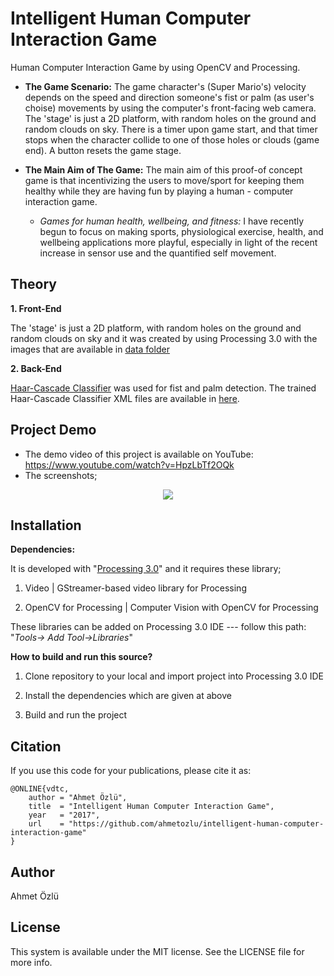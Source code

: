 # Intelligent Human Computer Interaction Game
Human Computer Interaction Game by using OpenCV and Processing.

- **The Game Scenario:** The game character's (Super Mario's) velocity depends on the speed and direction someone's fist or palm (as user's choise) movements by using the computer's front-facing web camera. The 'stage' is just a 2D platform, with random holes on the ground and random clouds on sky. There is a timer upon game start, and that timer stops when the character collide to one of those holes or clouds (game end). A button resets the game stage. 

- **The Main Aim of The Game:** The main aim of this proof-of concept game is that incentivizing the users to move/sport for keeping them healthy while they are having fun by playing a human - computer interaction game.

    - *Games for human health, wellbeing, and fitness:* I have recently begun to focus on making sports, physiological exercise, health, and wellbeing applications more playful, especially in light of the recent increase in sensor use and the quantified self movement.

## Theory

**1. Front-End**

The 'stage' is just a 2D platform, with random holes on the ground and random clouds on sky and it was created by using Processing 3.0 with the images that are available in [data folder](https://github.com/ahmetozlu/intelligent-human-computer-interaction-game/tree/master/src/mario/data)

**2. Back-End**

[Haar-Cascade Classifier](http://docs.opencv.org/2.4/modules/objdetect/doc/cascade_classification.html) was used for fist and palm detection. The trained Haar-Cascade Classifier XML files are available in [here](https://github.com/ahmetozlu/intelligent-human-computer-interaction-game/tree/master/src/mario).


## Project Demo
- The demo video of this project is available on YouTube: https://www.youtube.com/watch?v=HpzLbTf2OQk
- The screenshots;

<p align="center">
  <img src="https://user-images.githubusercontent.com/22610163/29588681-20123802-879b-11e7-90b9-afd7d8e92f3d.png">
</p>

## Installation
**Dependencies:**

It is developed with "[Processing 3.0](https://processing.org/download/)" and it requires these library;

1. Video | GStreamer-based video library for Processing

2. OpenCV for Processing | Computer Vision with OpenCV for Processing

These libraries can be added on Processing 3.0 IDE --- follow this path: "*Tools-> Add Tool->Libraries*" 
    
**How to build and run this source?**

1. Clone repository to your local and import project into Processing 3.0 IDE

2. Install the dependencies which are given at above

3. Build and run the project

## Citation
If you use this code for your publications, please cite it as:

    @ONLINE{vdtc,
        author = "Ahmet Özlü",
        title  = "Intelligent Human Computer Interaction Game",
        year   = "2017",
        url    = "https://github.com/ahmetozlu/intelligent-human-computer-interaction-game"
    }

## Author
Ahmet Özlü

## License
This system is available under the MIT license. See the LICENSE file for more info.
